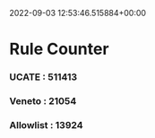 2022-09-03 12:53:46.515884+00:00
# Rule Counter 
 ### UCATE : 511413

 ### Veneto : 21054

 ### Allowlist : 13924